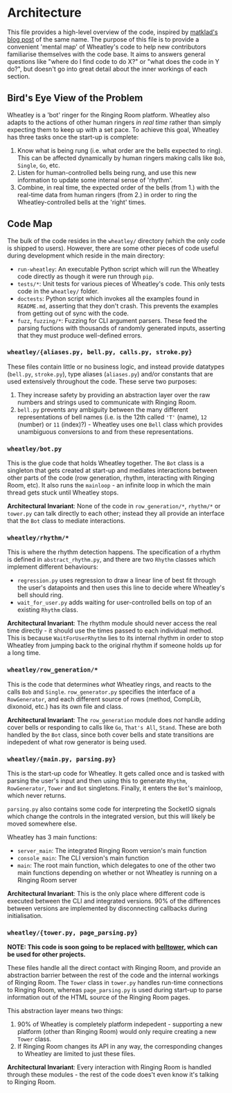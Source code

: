 # Architecture

This file provides a high-level overview of the code, inspired by
[matklad's blog post](https://matklad.github.io/2021/02/06/ARCHITECTURE.md.html) of the same name.
The purpose of this file is to provide a convenient 'mental map' of Wheatley's code to help new
contributors familiarise themselves with the code base.  It aims to answers general questions like
"where do I find code to do X?" or "what does the code in Y do?", but doesn't go into great detail
about the inner workings of each section.

## Bird's Eye View of the Problem

Wheatley is a 'bot' ringer for the Ringing Room platform.  Wheatley also adapts to the actions of
other human ringers _in real time_ rather than simply expecting them to keep up with a set pace.
To achieve this goal, Wheatley has three tasks once the start-up is complete:

1. Know what is being rung (i.e. what order are the bells expected to ring).  This can be affected
   dynamically by human ringers making calls like `Bob`, `Single`, `Go`, etc.
2. Listen for human-controlled bells being rung, and use this new information to update some
   internal sense of 'rhythm'.
3. Combine, in real time, the expected order of the bells (from 1.) with the real-time data from
   human ringers (from 2.) in order to ring the Wheatley-controlled bells at the 'right' times.

## Code Map

The bulk of the code resides in the `wheatley/` directory (which the only code is shipped to users).
However, there are some other pieces of code useful during development which reside in the main
directory:

- `run-wheatley`: An executable Python script which will run the Wheatley code directly as though it
  were run through `pip`.
- `tests/*`: Unit tests for various pieces of Wheatley's code.  This only tests code in the
  `wheatley/` folder.
- `doctests`: Python script which invokes all the examples found in `README.md`, asserting that they
  don't crash.  This prevents the examples from getting out of sync with the code.
- `fuzz`, `fuzzing/*`: Fuzzing for CLI argument parsers.  These feed the parsing fuctions with
  thousands of randomly generated inputs, asserting that they must produce well-defined errors.

### `wheatley/{aliases.py, bell.py, calls.py, stroke.py}`

These files contain little or no business logic, and instead provide datatypes (`bell.py`,
`stroke.py`), type aliases (`aliases.py`) and/or constants that are used extensively throughout the
code.  These serve two purposes: 
1. They increase safety by providing an abstraction layer over the raw numbers and strings used to
   communicate with Ringing Room.
2. `bell.py` prevents any ambiguity between the many different representations of bell names (i.e.
   is the 12th called `'T'` (name), `12` (number) or `11` (index)?) - Wheatley uses one `Bell` class
   which provides unambiguous conversions to and from these representations.

### `wheatley/bot.py`

This is the glue code that holds Wheatley together.  The `Bot` class is a singleton that gets
created at start-up and mediates interactions between other parts of the code (row generation,
rhythm, interacting with Ringing Room, etc).  It also runs the `mainloop` - an infinite loop in
which the main thread gets stuck until Wheatley stops.

**Architectural Invariant**: None of the code in `row_generation/*`, `rhythm/*` or `tower.py` can
talk directly to each other; instead they all provide an interface that the `Bot` class to mediate
interactions.

### `wheatley/rhythm/*`

This is where the rhythm detection happens.  The specification of a rhythm is defined in
`abstract_rhythm.py`, and there are two `Rhythm` classes which implement different behaviours:
- `regression.py` uses regression to draw a linear line of best fit through the user's datapoints
  and then uses this line to decide where Wheatley's bell should ring.
- `wait_for_user.py` adds waiting for user-controlled bells on top of an existing `Rhythm` class.

**Architectural Invariant**: The rhythm module should never access the real time directly - it
should use the times passed to each individual method.  This is because `WaitForUserRhythm` lies to
its internal rhythm in order to stop Wheatley from jumping back to the original rhythm if someone
holds up for a long time.

### `wheatley/row_generation/*`

This is the code that determines _what_ Wheatley rings, and reacts to the calls `Bob` and `Single`.
`row_generator.py` specifies the interface of a `RowGenerator`, and each different source of rows
(method, CompLib, dixonoid, etc.) has its own file and class.

**Architectural Invariant**: The `row_generation` module does _not_ handle adding cover bells or
responding to calls like `Go`, `That's All`, `Stand`.  These are both handled by the `Bot` class,
since both cover bells and state transitions are indepedent of what row generator is being used.

### `wheatley/{main.py, parsing.py}`

This is the start-up code for Wheatley.  It gets called once and is tasked with parsing the user's
input and then using this to generate `Rhythm`, `RowGenerator`, `Tower` and `Bot` singletons.
Finally, it enters the `Bot`'s mainloop, which never returns.

`parsing.py` also contains some code for interpreting the SocketIO signals which change the controls
in the integrated version, but this will likely be moved somewhere else.

Wheatley has 3 main functions:
- `server_main`: The integrated Ringing Room version's main function
- `console_main`: The CLI version's main function
- `main`:  The root main function, which delegates to one of the other two main functions depending
  on whether or not Wheatley is running on a Ringing Room server

**Architectural Invariant**:  This is the only place where different code is executed between the
CLI and integrated versions.  90% of the differences between versions are implemented by
disconnecting callbacks during initialisation.

### `wheatley/{tower.py, page_parsing.py}`

**NOTE: This code is soon going to be replaced with
[belltower](https://github.com/kneasle/belltower), which can be used for other projects.**

These files handle all the direct contact with Ringing Room, and provide an abstraction barrier
between the rest of the code and the internal workings of Ringing Room.  The `Tower` class in
`tower.py` handles run-time connections to Ringing Room, whereas `page_parsing.py` is used during
start-up to parse information out of the HTML source of the Ringing Room pages.

This abstraction layer means two things:
1. 90% of Wheatley is completely platform indepedent - supporting a new platform (other than Ringing
   Room) would only require creating a new `Tower` class.
2. If Ringing Room changes its API in any way, the corresponding changes to Wheatley are limited to
   just these files.

**Architectural Invariant**: Every interaction with Ringing Room is handled through these modules -
the rest of the code does't even know it's talking to Ringing Room.
